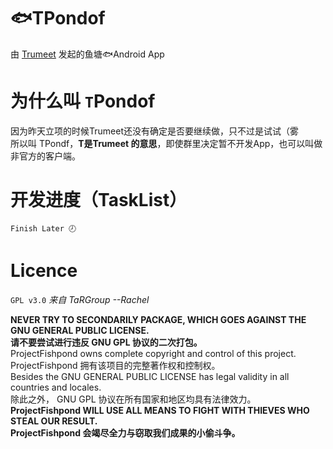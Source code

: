 # 🐟TPondof
由 [Trumeet](https://lyt.letitfly.me) 发起的鱼塘🐟Android App  
# 为什么叫  `T`Pondof
因为昨天立项的时候Trumeet还没有确定是否要继续做，只不过是试试（雾  
所以叫 TPondf，**T是Trumeet 的意思**，即使群里决定暂不开发App，也可以叫做非官方的客户端。  
# 开发进度（TaskList）
```
Finish Later 🕗
```
# Licence
` GPL v3.0 `
_来自 TaRGroup --Rachel_

**NEVER TRY TO SECONDARILY PACKAGE, WHICH GOES AGAINST THE GNU GENERAL PUBLIC LICENSE.**  
**请不要尝试进行违反 GNU GPL 协议的二次打包。**  
ProjectFishpond owns complete copyright and control of this project.  
ProjectFishpond 拥有该项目的完整著作权和控制权。  
Besides the GNU GENERAL PUBLIC LICENSE has legal validity in all countries and locales.  
除此之外， GNU GPL 协议在所有国家和地区均具有法律效力。  
**ProjectFishpond WILL USE ALL MEANS TO FIGHT WITH THIEVES WHO STEAL OUR RESULT.**  
**ProjectFishpond 会竭尽全力与窃取我们成果的小偷斗争。**